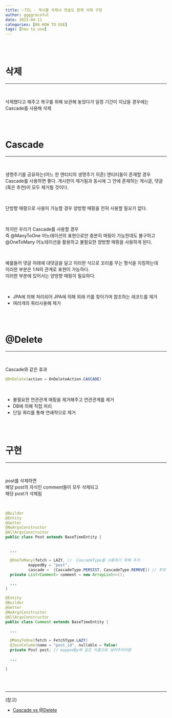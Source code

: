 ```yaml
---
title: ✨TIL - 게시물 삭제시 댓글도 함께 삭제 구현
author: ggggraceful
date: 2023-04-11
categories: [06.HOW TO USE]
tags: [how to use]
---
```


<br/>
<br/>

# 삭제

---

<br/>

삭제했다고 해주고 복구를 위해 보관해 놓았다가
일정 기간이 지났을 경우에는 Cascade를 사용해 삭제

<br/>
<br/>

# Cascade

---

<br/>

생명주기를 공유하는(어느 한 엔티티의 생명주기 의존) 엔티티들이 존재할 경우 Cascade를 사용하면 좋다.
게시판이 제거됨과 동시에 그 안에 존재하는 게시글, 댓글 (혹은 추천)이 모두 제거될 것이다.

<br/>

단방향 매핑으로 사용이 가능할 경우 양방향 매핑을 전혀 사용할 필요가 없다.

<br/>

하지만 우리가 Cascade를 사용할 경우  
즉 @ManyToOne 어노테이션의 표현으로만 충분히 매핑이 가능한데도 불구하고  
@OneToMany 어노테이션을 활용하고 불필요한 양방향 매핑을 사용하게 된다.  

<br/>

예를들어 댓글 아래에 대댓글을 달고 이러한 식으로 꼬리를 무는 형식을 지칭하는데  
이러한 부분은 1:N의 관계로 표현이 가능하다.  
이러한 부분에 있어서는 양방향 매핑이 필요하다.  

<br/>

- JPA에 의해 처리되어 JPA에 의해 외래 키를 찾아가며 참조하는 레코드를 제거
- 여러개의 쿼리사용해 제거

<br/>
<br/>

# @Delete

---

<br/>

Cascade와 같은 효과
```java
@OnDelete(action = OnDeleteAction.CASCADE)
```

<br/>

- 불필요한 연관관계 매핑을 제거해주고 연관관계를 제거
- DB에 의해 직접 처리
- 단일 쿼리를 통해 연쇄적으로 제거

<br/>
<br/>

# 구현

---

<br/>

post를 삭제하면  
해당 post의 자식인 comment들이 모두 삭제되고  
해당 post가 삭제됨

<br/>

```java
@Builder
@Entity
@Getter
@NoArgsConstructor
@AllArgsConstructor
public class Post extends BaseTimeEntity {


  ...

  @OneToMany(fetch = LAZY, //  CascadeType를 사용하기 위해 추가
          mappedBy = "post",
          cascade =  {CascadeType.PERSIST, CascadeType.REMOVE}) // 부모 엔티티를 삭제하면 자식 엔티티 삭제
  private List<Comment> comment = new ArrayList<>();

  ...
}
```

```java
@Entity
@Builder
@Getter
@NoArgsConstructor
@AllArgsConstructor
public class Comment extends BaseTimeEntity {

  ...

  @ManyToOne(fetch = FetchType.LAZY)
  @JoinColumn(name = "post_id", nullable = false)
  private Post post; // mappedBy에 같은 이름으로 넣어주어야함

  ...
  
}
```


<br/>
<br/>

---

(참고)

- [Cascade vs @Delete](https://gilssang97.tistory.com/71)

